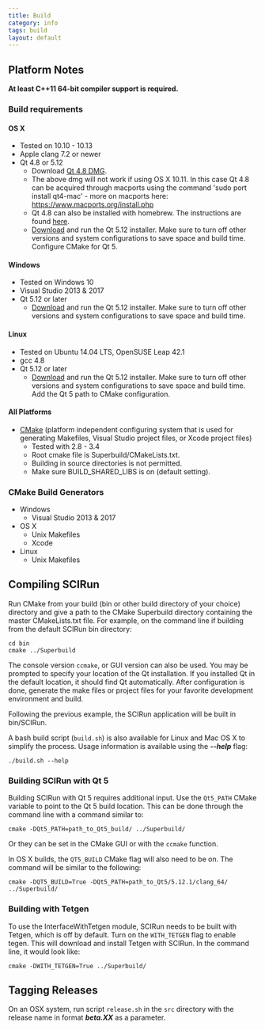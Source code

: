 ```yaml
---
title: Build
category: info
tags: build
layout: default
---
```


<link rel="stylesheet" href="css/main.css">

## Platform Notes

**At least C++11 64-bit compiler support is required.**

### Build requirements

#### OS X
  - Tested on 10.10 - 10.13
  - Apple clang 7.2 or newer
  - Qt 4.8 or 5.12
    + Download [Qt 4.8 DMG](https://download.qt.io/archive/qt/4.8/4.8.4/qt-mac-opensource-4.8.4.dmg).
    + The above dmg will not work if using OS X 10.11. In this case Qt 4.8 can be acquired through macports using the command 'sudo port install qt4-mac' - more on macports here: https://www.macports.org/install.php
    + Qt 4.8 can also be installed with homebrew.  The instructions are found [here](https://github.com/cartr/homebrew-qt4).
    + [Download](https://download.qt.io/archive/qt/) and run the Qt 5.12 installer.  Make sure to turn off other versions and system configurations to save space and build time.  Configure CMake for Qt 5.

#### Windows
  - Tested on Windows 10
  - Visual Studio 2013 & 2017
  - Qt 5.12 or later
    + [Download](https://download.qt.io/archive/qt/) and run the Qt 5.12 installer.  Make sure to turn off other versions and system configurations to save space and build time.


#### Linux
  - Tested on Ubuntu 14.04 LTS, OpenSUSE Leap 42.1
  - gcc 4.8
  - Qt 5.12 or later
    + [Download](https://download.qt.io/archive/qt/) and run the Qt 5.12 installer.  Make sure to turn off other versions and system configurations to save space and build time.  Add the Qt 5 path to CMake configuration.

#### All Platforms
  - [CMake](https://cmake.org/) (platform independent configuring system that is used for generating Makefiles, Visual Studio project files, or Xcode project files)
    + Tested with 2.8 - 3.4
    + Root cmake file is Superbuild/CMakeLists.txt.
    + Building in source directories is not permitted.
    + Make sure BUILD_SHARED_LIBS is on (default setting).

### CMake Build Generators
* Windows
  - Visual Studio 2013 & 2017
* OS X
  - Unix Makefiles
  - Xcode
* Linux
  - Unix Makefiles

## Compiling SCIRun

Run CMake from your build (bin or other build directory of your choice) directory and give a path to the CMake Superbuild directory containing the master CMakeLists.txt file.
For example, on the command line if building from the default SCIRun bin directory:

```
cd bin
cmake ../Superbuild
```

The console version `ccmake`, or GUI version can also be used.
You may be prompted to specify your location of the Qt installation.
If you installed Qt in the default location, it should find Qt automatically.
After configuration is done, generate the make files or project files for your favorite
development environment and build.

Following the previous example, the SCIRun application will be built in bin/SCIRun.

A bash build script (`build.sh`) is also available for Linux and Mac OS X to simplify the process.
Usage information is available using the ***--help*** flag:

```
./build.sh --help
```

### Building SCIRun with Qt 5

Building SCIRun with Qt 5 requires additional input. Use the `Qt5_PATH` CMake variable to point to the Qt 5 build location.  This can be done through the command line with a command similar to:
```
cmake -DQt5_PATH=path_to_Qt5_build/ ../Superbuild/
```
Or they can be set in the CMake GUI or with the `ccmake` function.

In OS X builds, the `QT5_BUILD` CMake flag will also need to be on.  The command will be similar to the following:
```
cmake -DQT5_BUILD=True -DQt5_PATH=path_to_Qt5/5.12.1/clang_64/ ../Superbuild/
```

### Building with Tetgen

To use the InterfaceWithTetgen module, SCIRun needs to be built with Tetgen, which is off by default.  Turn on the `WITH_TETGEN` flag to enable tegen.  This will download and install Tetgen with SCIRun. In the command line, it would look like:
```
cmake -DWITH_TETGEN=True ../Superbuild/
```

## Tagging Releases
On an OSX system, run script `release.sh` in the `src` directory with the release name in format ***beta.XX*** as a parameter.
